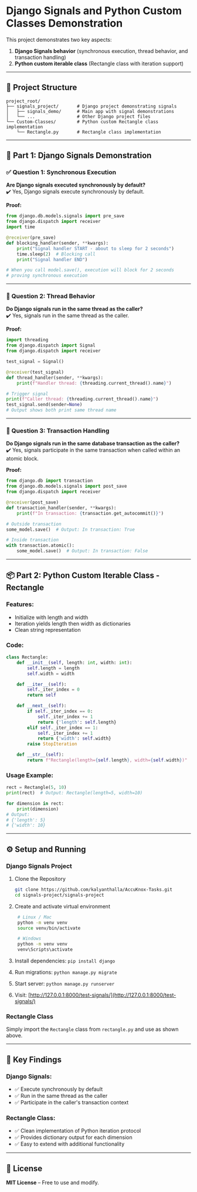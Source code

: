 # Django Signals and Python Custom Classes Demonstration

This project demonstrates two key aspects:

1. **Django Signals behavior** (synchronous execution, thread behavior, and transaction handling)  
2. **Python custom iterable class** (Rectangle class with iteration support)

---

## 📁 Project Structure

```
project_root/
├── signals_project/       # Django project demonstrating signals
│   ├── signals_demo/      # Main app with signal demonstrations
│   └── ...                # Other Django project files
└── Custom-Classes/        # Python custom Rectangle class implementation
    └── Rectangle.py       # Rectangle class implementation
```

---

## 🧩 Part 1: Django Signals Demonstration

### ✅ Question 1: Synchronous Execution

**Are Django signals executed synchronously by default?**  
✔️ Yes, Django signals execute synchronously by default.

**Proof:**

```python
from django.db.models.signals import pre_save
from django.dispatch import receiver
import time

@receiver(pre_save)
def blocking_handler(sender, **kwargs):
    print("Signal handler START - about to sleep for 2 seconds")
    time.sleep(2)  # Blocking call
    print("Signal handler END")

# When you call model.save(), execution will block for 2 seconds
# proving synchronous execution
```

---

### 🧵 Question 2: Thread Behavior

**Do Django signals run in the same thread as the caller?**  
✔️ Yes, signals run in the same thread as the caller.

**Proof:**

```python
import threading
from django.dispatch import Signal
from django.dispatch import receiver

test_signal = Signal()

@receiver(test_signal)
def thread_handler(sender, **kwargs):
    print(f"Handler thread: {threading.current_thread().name}")

# Trigger signal
print(f"Caller thread: {threading.current_thread().name}")
test_signal.send(sender=None)
# Output shows both print same thread name
```

---

### 🔁 Question 3: Transaction Handling

**Do Django signals run in the same database transaction as the caller?**  
✔️ Yes, signals participate in the same transaction when called within an atomic block.

**Proof:**

```python
from django.db import transaction
from django.db.models.signals import post_save
from django.dispatch import receiver

@receiver(post_save)
def transaction_handler(sender, **kwargs):
    print(f"In transaction: {transaction.get_autocommit()}")

# Outside transaction
some_model.save()  # Output: In transaction: True

# Inside transaction
with transaction.atomic():
    some_model.save()  # Output: In transaction: False
```

---

## 📦 Part 2: Python Custom Iterable Class - Rectangle

### Features:

- Initialize with length and width
- Iteration yields length then width as dictionaries
- Clean string representation

### Code:

```python
class Rectangle:
    def __init__(self, length: int, width: int):
        self.length = length
        self.width = width

    def __iter__(self):
        self._iter_index = 0
        return self

    def __next__(self):
        if self._iter_index == 0:
            self._iter_index += 1
            return {'length': self.length}
        elif self._iter_index == 1:
            self._iter_index += 1
            return {'width': self.width}
        raise StopIteration

    def __str__(self):
        return f"Rectangle(length={self.length}, width={self.width})"
```

### Usage Example:

```python
rect = Rectangle(5, 10)
print(rect)  # Output: Rectangle(length=5, width=10)

for dimension in rect:
    print(dimension)
# Output:
# {'length': 5}
# {'width': 10}
```

---

## ⚙️ Setup and Running

### Django Signals Project

1. Clone the Repository

    ```bash
    git clone https://github.com/kalyanthalla/AccuKnox-Tasks.git
    cd signals-project/signals-project
    ```
2. Create and activate virtual environment
   ```bash
    # Linux / Mac
    python -m venv venv
    source venv/bin/activate

    # Windows
    python -m venv venv
    venv\Scripts\activate
    ```

3. Install dependencies: `pip install django`  
4. Run migrations: `python manage.py migrate`  
5. Start server: `python manage.py runserver`  
6. Visit: [http://127.0.0.1:8000/test-signals/](http://127.0.0.1:8000/test-signals/)

### Rectangle Class

Simply import the `Rectangle` class from `rectangle.py` and use as shown above.

---

## 📌 Key Findings

### Django Signals:
- ✅ Execute synchronously by default  
- ✅ Run in the same thread as the caller  
- ✅ Participate in the caller's transaction context  

### Rectangle Class:
- ✅ Clean implementation of Python iteration protocol  
- ✅ Provides dictionary output for each dimension  
- ✅ Easy to extend with additional functionality  

---

## 📄 License

**MIT License** – Free to use and modify.
